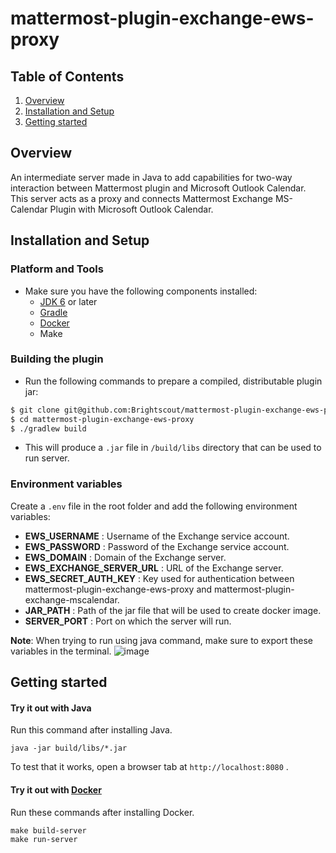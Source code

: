# mattermost-plugin-exchange-ews-proxy

## Table of Contents

1. [Overview](#overview)
2. [Installation and Setup](#installation-and-setup)
3. [Getting started](#getting-started)

## Overview
An intermediate server made in Java to add capabilities for two-way interaction between Mattermost plugin and Microsoft Outlook Calendar. This server acts as a proxy and connects Mattermost Exchange MS-Calendar Plugin with Microsoft Outlook Calendar.

## Installation and Setup

### Platform and Tools
- Make sure you have the following components installed:
  - [JDK 6](https://openjdk.java.net/install/) or later
  - [Gradle](https://gradle.org/install/)
  - [Docker](https://docs.docker.com/engine/install/)
  - Make

### Building the plugin

- Run the following commands to prepare a compiled, distributable plugin jar:
```bash
$ git clone git@github.com:Brightscout/mattermost-plugin-exchange-ews-proxy.git
$ cd mattermost-plugin-exchange-ews-proxy
$ ./gradlew build
```
- This will produce a `.jar` file in `/build/libs` directory that can be used to run server.

### Environment variables

Create a `.env` file in the root folder and add the following environment variables:

* **EWS_USERNAME** : Username of the Exchange service account.
* **EWS_PASSWORD** : Password of the Exchange service account.
* **EWS_DOMAIN** : Domain of the Exchange server.
* **EWS_EXCHANGE_SERVER_URL** : URL of the Exchange server.
* **EWS_SECRET_AUTH_KEY** : Key used for authentication between mattermost-plugin-exchange-ews-proxy and mattermost-plugin-exchange-mscalendar.
* **JAR_PATH** : Path of the jar file that will be used to create docker image.
* **SERVER_PORT** : Port on which the server will run.

**Note**: When trying to run using java command, make sure to export these variables in the terminal.
![image](https://user-images.githubusercontent.com/85667960/155085353-7cd41275-9d10-41bc-9917-3eac23b26e43.png)

## Getting started

#### Try it out with Java

Run this command after installing Java.

    java -jar build/libs/*.jar

To test that it works, open a browser tab at `http://localhost:8080` .

#### Try it out with [Docker](https://www.docker.com/)

Run these commands after installing Docker.
	
    make build-server
    make run-server
